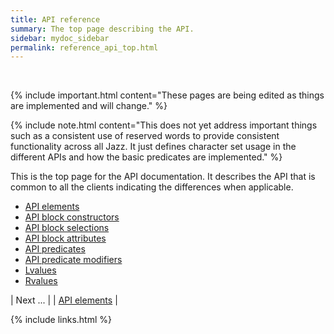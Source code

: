 ```yaml
---
title: API reference
summary: The top page describing the API.
sidebar: mydoc_sidebar
permalink: reference_api_top.html
---
```


<br/>

{% include important.html content="These pages are being edited as things are implemented and will change." %}

{% include note.html content="This does not yet address important things such as a consistent use of reserved words to provide consistent
functionality across all Jazz. It just defines character set usage in the different APIs and how the basic predicates are implemented." %}

This is the top page for the API documentation. It describes the API that is common to all the clients indicating the differences when
applicable.

 * [API elements](reference_api_elements.html)
 * [API block constructors](reference_api_block_constructors.html)
 * [API block selections](reference_api_block_selections.html)
 * [API block attributes](reference_api_block_attributes.html)
 * [API predicates](reference_api_predicates.html)
 * [API predicate modifiers](reference_api_predicate_modifiers.html)
 * [Lvalues](reference_api_lvalue.html)
 * [Rvalues](reference_api_rvalue.html)

| <span class="label label-info">Next ...</span> |
| [API elements](reference_api_elements.html) |

{% include links.html %}
